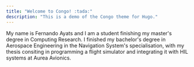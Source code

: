 ```yaml
---
title: "Welcome to Congo! :tada:"
description: "This is a demo of the Congo theme for Hugo."
---
```


<!-- {{< lead >}}
A powerful, lightweight theme for Hugo built with Tailwind CSS.
{{< /lead >}} -->

My name is Fernando Ayats and I am a student finishing my master's degree in Computing Research. I finished my bachelor's degree in Aerospace Engineering in the Navigation System's specialisation, with my thesis consiting in programming a flight simulator and integrating it with HIL systems at Aurea Avionics.
